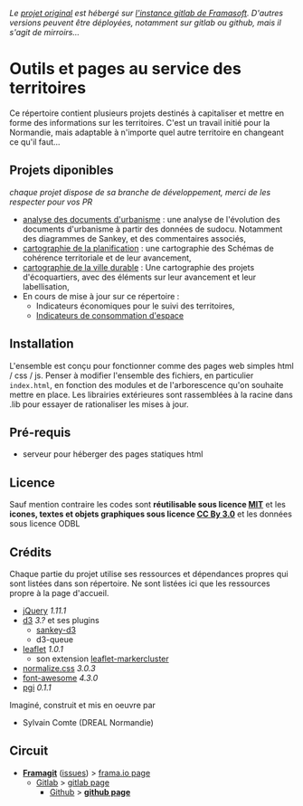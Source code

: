 *Le [projet original][origin] est hébergé sur [l'instance gitlab de Framasoft][framagit]. D'autres versions peuvent être déployées, notamment sur gitlab ou github, mais il s'agit de mirroirs...*

# Outils et pages au service des territoires
Ce répertoire contient plusieurs projets destinés à capitaliser et mettre en forme des informations sur les territoires. C'est un travail initié pour la Normandie, mais adaptable à n'importe quel autre territoire en changeant ce qu'il faut...

## Projets diponibles
*chaque projet dispose de sa branche de développement, merci de les respecter pour vos PR*
* [analyse des documents d'urbanisme](../../../analyseUrbanisme/) : une analyse de l'évolution des documents d'urbanisme à partir des données de sudocu. Notamment des diagrammes de Sankey, et des commentaires associés,
* [cartographie de la planification](../../../cartoPlanification) : une cartographie des Schémas de cohérence territoriale et de leur avancement,
* [cartographie de la ville durable](../../../cartoVilleDurable) : Une cartographie des projets d'écoquartiers, avec des éléments sur leur avancement et leur labellisation,
* En cours de mise à jour sur ce répertoire :
  * Indicateurs économiques pour le suivi des territoires,
  * [Indicateurs de consommation d'espace][ice]

## Installation
L'ensemble est conçu pour fonctionner comme des pages web simples html / css / js. Penser à modifier l'ensemble des fichiers, en particulier `index.html`, en fonction des modules et de l'arborescence qu'on souhaite mettre en place. Les librairies extérieures sont rassemblées à la racine dans .lib pour essayer de rationaliser les mises à jour.

## Pré-requis
* serveur pour héberger des pages statiques html

## Licence
Sauf mention contraire les codes sont **réutilisable sous licence [MIT](http://opensource.org/licenses/MIT)** et les **icones, textes et objets graphiques sous licence [CC By 3.0](http://creativecommons.org/licenses/by/3.0/deed.fr)** et les données sous licence ODBL

## Crédits
Chaque partie du projet utilise ses ressources et dépendances propres qui sont listées dans son répertoire. Ne sont listées ici que les ressources propre à la page d'accueil.
* [jQuery](http://jquery.com/) *1.11.1*
* [d3](https://d3js.org/) *3.?* et ses plugins
   * [sankey-d3](https://github.com/soxofaan/d3-plugin-captain-sankey)
   * d3-queue
* [leaflet](http://leafletjs.com) *1.0.1*
   * son extension [leaflet-markercluster](https://github.com/Leaflet/Leaflet.markercluster)
* [normalize.css](http://necolas.github.io/normalize.css) *3.0.3*
* [font-awesome](http://fontawesome.io) *4.3.0*
* [pgi](http://sycom.gitlab.io/post-Gitlab-issues/) *0.1.1*

Imaginé, construit et mis en oeuvre par
* Sylvain Comte (DREAL Normandie)

## Circuit
* **[Framagit][origin]** ([issues][issues]) > [frama.io page][f.io-page]
   * [Gitlab][gitlab] > [gitlab page][gl-page]
      * [Github][github] > **[github page][gh-page]**

[ice]:./I/CE/README.md

[origin]:https://framagit.org/know-rmandie/know-rmandie.frama.io
[issues]:https://framagit.org/know-rmandie/know-rmandie.frama.io/issues
[f.io-page]:https://know-rmandie.frama.io
[gl-page]:https://know-rmandie.gitlab.io
[gh-page]:https://know-rmandie.github.io

[framagit]:https://framagit.org
[gitlab]:https://gitlab.com/know-rmandie/know-ramndie.gitlab.io
[github]:https://github.com/know-rmandie/know-rmandie.gitlab.io
